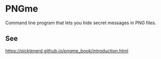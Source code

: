 # PNGme

Command line program that lets you hide secret messages in PNG files.

## See

<https://picklenerd.github.io/pngme_book/introduction.html>
